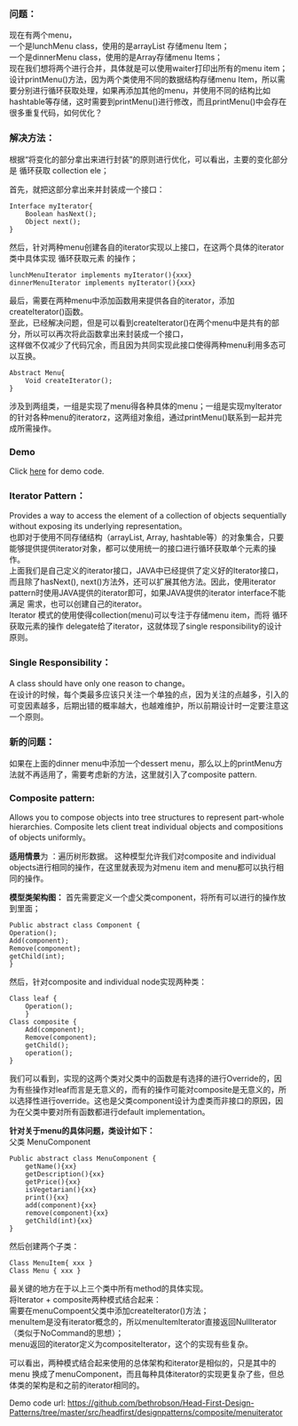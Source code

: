 ### 问题：
现在有两个menu，  
一个是lunchMenu class，使用的是arrayList 存储menu Item；  
一个是dinnerMenu class，使用的是Array存储menu Items；  
现在我们想将两个进行合并，具体就是可以使用waiter打印出所有的menu item；  
设计printMenu()方法，因为两个类使用不同的数据结构存储menu Item，所以需要分别进行循环获取处理，如果再添加其他的menu，并使用不同的结构比如hashtable等存储，这时需要到printMenu()进行修改，而且printMenu()中会存在很多重复代码，如何优化？
### 解决方法：
根据“将变化的部分拿出来进行封装”的原则进行优化，可以看出，主要的变化部分是 循环获取 collection ele； 

首先，就把这部分拿出来并封装成一个接口： 

	Interface myIterator{   
		Boolean hasNext();  
		Object next();  
	}    
	
	
然后，针对两种menu创建各自的iterator实现以上接口，在这两个具体的iterator类中具体实现 循环获取元素 的操作； 

	lunchMenuIterator implements myIterator(){xxx}  
	dinnerMenuIterator implements myIterator(){xxx}   
	
	
最后，需要在两种menu中添加函数用来提供各自的iterator，添加createIterator()函数。  
至此，已经解决问题，但是可以看到createIterator()在两个menu中是共有的部分，所以可以再次将此函数拿出来封装成一个接口，  
这样做不仅减少了代码冗余，而且因为共同实现此接口使得两种menu利用多态可以互换。

	Abstract Menu{   
		Void createIterator();  
	}    
	
	
涉及到两组类，一组是实现了menu得各种具体的menu；一组是实现myIterator的针对各种menu的iteratorz，这两组对象组，通过printMenu()联系到一起并完成所需操作。
### Demo
Click [here](https://github.com/960761/AboutDesignPattern/tree/master/code/HeadFirst_DesignPattern/ch09_IteratorAndComposite/src/Iterator) for demo code.
### Iterator Pattern：
Provides a way to access the element of a collection of objects sequentially without exposing its underlying representation。    
也即对于使用不同存储结构（arrayList, Array, hashtable等）的对象集合，只要能够提供提供iterator对象，都可以使用统一的接口进行循环获取单个元素的操作。  
上面我们是自己定义的iterator接口，JAVA中已经提供了定义好的Iterator接口，而且除了hasNext(), next()方法外，还可以扩展其他方法。因此，使用iterator pattern时使用JAVA提供的iterator即可，如果JAVA提供的iterator interface不能满足 需求，也可以创建自己的iterator。  
Iterator 模式的使用使得collection(menu)可以专注于存储menu item，而将 循环获取元素的操作 delegate给了iterator，这就体现了single responsibility的设计原则。
### Single Responsibility：
A class should have only one reason to change。  
在设计的时候，每个类最多应该只关注一个单独的点，因为关注的点越多，引入的可变因素越多，后期出错的概率越大，也越难维护，所以前期设计时一定要注意这一个原则。
### 新的问题：
如果在上面的dinner menu中添加一个dessert menu，那么以上的printMenu方法就不再适用了，需要考虑新的方法，这里就引入了composite pattern.  
### Composite pattern:
Allows you to compose objects into tree structures to represent part-whole hierarchies. Composite lets client treat individual objects and compositions of objects uniformly。  

**适用情景**为 ：遍历树形数据。
这种模型允许我们对composite and individual objects进行相同的操作，在这里就表现为对menu item and menu都可以执行相同的操作。 

**模型类架构图：**
首先需要定义一个虚父类component，将所有可以进行的操作放到里面；

	Public abstract class Component {  
	Operation();  
	Add(component);  
	Remove(component);  
	getChild(int);  
	}    
	
	
然后，针对composite and individual node实现两种类：  

	Class leaf {   
		Operation();  
		}  
	Class composite {  
		Add(component);  
		Remove(component);  
		getChild();  
		operation();  
	}    
	
	
我们可以看到，实现的这两个类对父类中的函数是有选择的进行Override的，因为有些操作对leaf而言是无意义的，而有的操作可能对composite是无意义的，所以选择性进行override。这也是父类component设计为虚类而非接口的原因，因为在父类中要对所有函数都进行default implementation。  

**针对关于menu的具体问题，类设计如下：**  
父类 MenuComponent  

	Public abstract class MenuComponent {  
		getName(){xx}  
		getDescription(){xx}  
		getPrice(){xx}  
		isVegetarian(){xx}  
		print(){xx}  
		add(component){xx}  
		remove(component){xx} 
		getChild(int){xx}  
	}    
	

然后创建两个子类： 

	Class MenuItem{ xxx }  
	Class Menu { xxx }    
	
最关键的地方在于以上三个类中所有method的具体实现。  
将Iterator + composite两种模式结合起来：  
需要在menuCompoent父类中添加createIterator()方法；  
menuItem是没有iterator概念的，所以menuItemIterator直接返回NullIterator（类似于NoCommand的思想）；  
menu返回的iterator定义为compositeIterator，这个的实现有些复杂。   

可以看出，两种模式结合起来使用的总体架构和iterator是相似的，只是其中的menu 换成了menuComponent，而且每种具体iterator的实现更复杂了些，但总体类的架构是和之前的iterator相同的。  

Demo code url:
https://github.com/bethrobson/Head-First-Design-Patterns/tree/master/src/headfirst/designpatterns/composite/menuiterator
